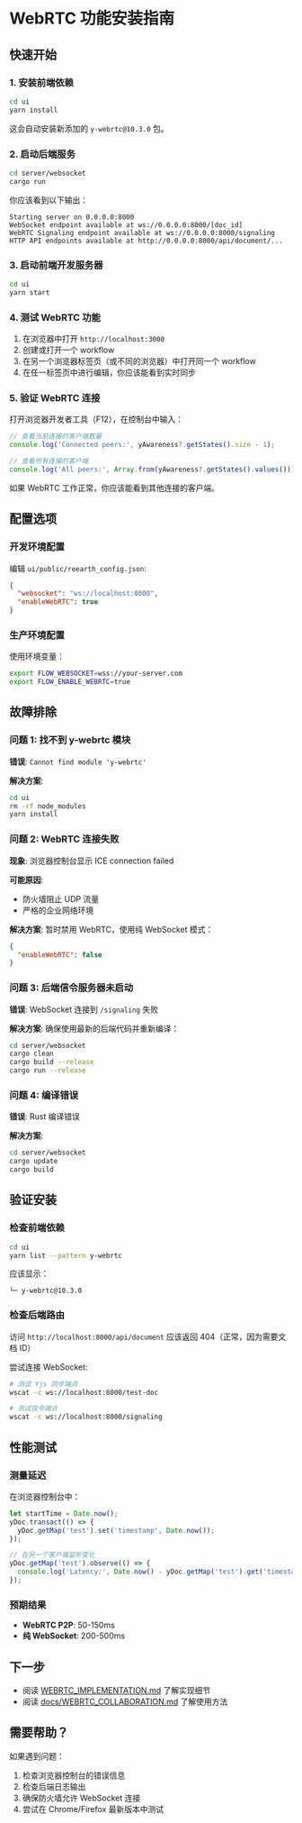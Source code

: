 # WebRTC 功能安装指南

## 快速开始

### 1. 安装前端依赖

```bash
cd ui
yarn install
```

这会自动安装新添加的 `y-webrtc@10.3.0` 包。

### 2. 启动后端服务

```bash
cd server/websocket
cargo run
```

你应该看到以下输出：
```
Starting server on 0.0.0.0:8000
WebSocket endpoint available at ws://0.0.0.0:8000/[doc_id]
WebRTC Signaling endpoint available at ws://0.0.0.0:8000/signaling
HTTP API endpoints available at http://0.0.0.0:8000/api/document/...
```

### 3. 启动前端开发服务器

```bash
cd ui
yarn start
```

### 4. 测试 WebRTC 功能

1. 在浏览器中打开 `http://localhost:3000`
2. 创建或打开一个 workflow
3. 在另一个浏览器标签页（或不同的浏览器）中打开同一个 workflow
4. 在任一标签页中进行编辑，你应该能看到实时同步

### 5. 验证 WebRTC 连接

打开浏览器开发者工具（F12），在控制台中输入：

```javascript
// 查看当前连接的客户端数量
console.log('Connected peers:', yAwareness?.getStates().size - 1);

// 查看所有连接的客户端
console.log('All peers:', Array.from(yAwareness?.getStates().values()));
```

如果 WebRTC 工作正常，你应该能看到其他连接的客户端。

## 配置选项

### 开发环境配置

编辑 `ui/public/reearth_config.json`:

```json
{
  "websocket": "ws://localhost:8000",
  "enableWebRTC": true
}
```

### 生产环境配置

使用环境变量：

```bash
export FLOW_WEBSOCKET=wss://your-server.com
export FLOW_ENABLE_WEBRTC=true
```

## 故障排除

### 问题 1: 找不到 y-webrtc 模块

**错误**: `Cannot find module 'y-webrtc'`

**解决方案**: 
```bash
cd ui
rm -rf node_modules
yarn install
```

### 问题 2: WebRTC 连接失败

**现象**: 浏览器控制台显示 ICE connection failed

**可能原因**:
- 防火墙阻止 UDP 流量
- 严格的企业网络环境

**解决方案**: 
暂时禁用 WebRTC，使用纯 WebSocket 模式：
```json
{
  "enableWebRTC": false
}
```

### 问题 3: 后端信令服务器未启动

**错误**: WebSocket 连接到 `/signaling` 失败

**解决方案**:
确保使用最新的后端代码并重新编译：
```bash
cd server/websocket
cargo clean
cargo build --release
cargo run --release
```

### 问题 4: 编译错误

**错误**: Rust 编译错误

**解决方案**:
```bash
cd server/websocket
cargo update
cargo build
```

## 验证安装

### 检查前端依赖

```bash
cd ui
yarn list --pattern y-webrtc
```

应该显示：
```
└─ y-webrtc@10.3.0
```

### 检查后端路由

访问 `http://localhost:8000/api/document` 应该返回 404（正常，因为需要文档 ID）

尝试连接 WebSocket:
```bash
# 测试 Yjs 同步端点
wscat -c ws://localhost:8000/test-doc

# 测试信令端点
wscat -c ws://localhost:8000/signaling
```

## 性能测试

### 测量延迟

在浏览器控制台中：

```javascript
let startTime = Date.now();
yDoc.transact(() => {
  yDoc.getMap('test').set('timestamp', Date.now());
});

// 在另一个客户端监听变化
yDoc.getMap('test').observe(() => {
  console.log('Latency:', Date.now() - yDoc.getMap('test').get('timestamp'), 'ms');
});
```

### 预期结果

- **WebRTC P2P**: 50-150ms
- **纯 WebSocket**: 200-500ms

## 下一步

- 阅读 [WEBRTC_IMPLEMENTATION.md](./WEBRTC_IMPLEMENTATION.md) 了解实现细节
- 阅读 [docs/WEBRTC_COLLABORATION.md](./docs/WEBRTC_COLLABORATION.md) 了解使用方法

## 需要帮助？

如果遇到问题：
1. 检查浏览器控制台的错误信息
2. 检查后端日志输出
3. 确保防火墙允许 WebSocket 连接
4. 尝试在 Chrome/Firefox 最新版本中测试

